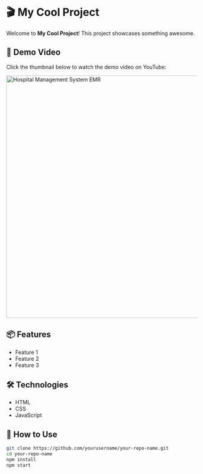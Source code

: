# 🎬 My Cool Project

Welcome to **My Cool Project**! This project showcases something awesome.

## 🚀 Demo Video

Click the thumbnail below to watch the demo video on YouTube:

<a href="https://www.youtube.com/watch?v=_PfG1i67uC4" target="_blank">
  <img src="https://img.youtube.com/vi/_PfG1i67uC4/0.jpg" alt="Hospital Management System EMR" width="640">
</a>

## 📦 Features

- Feature 1
- Feature 2
- Feature 3

## 🛠️ Technologies

- HTML
- CSS
- JavaScript

## 📁 How to Use

```bash
git clone https://github.com/yourusername/your-repo-name.git
cd your-repo-name
npm install
npm start
